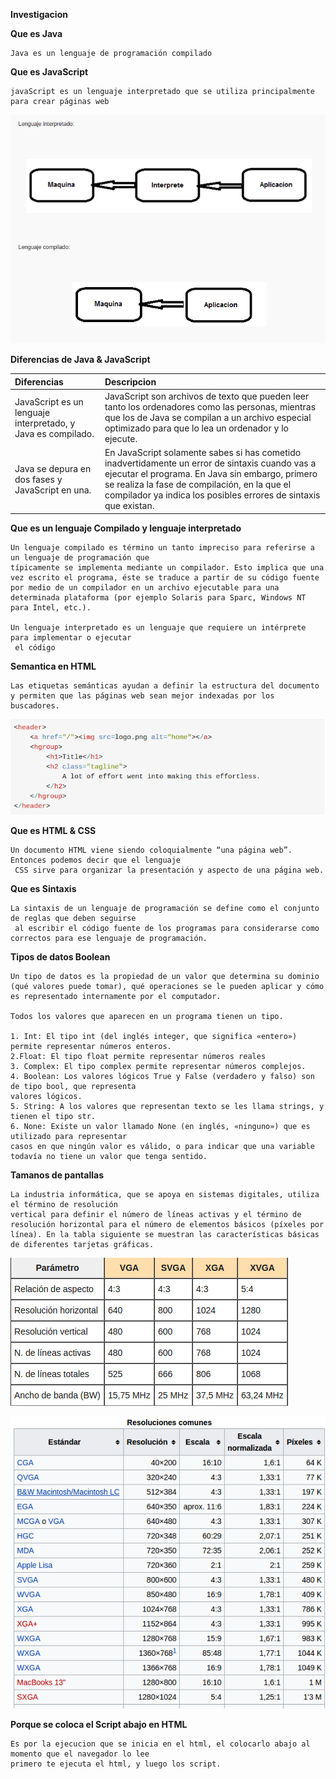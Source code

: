 **Investigacion**


**Que es Java**

```
Java es un lenguaje de programación compilado
```

**Que es JavaScript**

```
javaScript es un lenguaje interpretado que se utiliza principalmente para crear páginas web
```

![](./images/lenguaje-compilado-interpretado.png)

**Diferencias de Java & JavaScript**

| Diferencias | Descripcion     |
| :------------- | :------------- |
| JavaScript es un lenguaje interpretado, y Java es compilado.      | JavaScript son archivos de texto que pueden leer tanto los ordenadores como las personas, mientras que los de Java se compilan a un archivo especial optimizado para que lo lea un ordenador y lo ejecute.        |
| Java se depura en dos fases y JavaScript en una.      | En JavaScript solamente sabes si has cometido inadvertidamente un error de sintaxis cuando vas a ejecutar el programa. En Java sin embargo, primero se realiza la fase de compilación, en la que el compilador ya indica los posibles errores de sintaxis que existan.        |



**Que es un lenguaje Compilado y lenguaje interpretado**

```
Un lenguaje compilado es término un tanto impreciso para referirse a un lenguaje de programación que
típicamente se implementa mediante un compilador. Esto implica que una vez escrito el programa, éste se traduce a partir de su código fuente por medio de un compilador en un archivo ejecutable para una determinada plataforma (por ejemplo Solaris para Sparc, Windows NT para Intel, etc.).

Un lenguaje interpretado es un lenguaje que requiere un intérprete para implementar o ejecutar
 el código
```

**Semantica en HTML**
```
Las etiquetas semánticas ayudan a definir la estructura del documento y permiten que las páginas web sean mejor indexadas por los buscadores.
```
![Semantica](./images/hgroup.png)

**Que es HTML & CSS**

```
Un documento HTML viene siendo coloquialmente “una página web”. Entonces podemos decir que el lenguaje
 CSS sirve para organizar la presentación y aspecto de una página web.
```
**Que es Sintaxis**
```
La sintaxis de un lenguaje de programación se define como el conjunto de reglas que deben seguirse
 al escribir el código fuente de los programas para considerarse como correctos para ese lenguaje de programación.
```
**Tipos de datos Boolean**
```
Un tipo de datos es la propiedad de un valor que determina su dominio (qué valores puede tomar), qué operaciones se le pueden aplicar y cómo es representado internamente por el computador.

Todos los valores que aparecen en un programa tienen un tipo.

1. Int: El tipo int (del inglés integer, que significa «entero») permite representar números enteros.
2.Float: El tipo float permite representar números reales
3. Complex: El tipo complex permite representar números complejos.
4. Boolean: Los valores lógicos True y False (verdadero y falso) son de tipo bool, que representa
valores lógicos.
5. String: A los valores que representan texto se les llama strings, y tienen el tipo str.
6. None: Existe un valor llamado None (en inglés, «ninguno») que es utilizado para representar
casos en que ningún valor es válido, o para indicar que una variable todavía no tiene un valor que tenga sentido.

```
**Tamanos de pantallas**
```
La industria informática, que se apoya en sistemas digitales, utiliza el término de resolución
vertical para definir el número de líneas activas y el término de resolución horizontal para el número de elementos básicos (píxeles por línea). En la tabla siguiente se muestran las características básicas de diferentes tarjetas gráficas.
```
![Pantalla](./images/pantalla.png)

![Pantalla](./images/resoluciones-comunes.png)

**Porque se coloca el Script abajo en HTML**
```
Es por la ejecucion que se inicia en el html, el colocarlo abajo al momento que el navegador lo lee
primero te ejecuta el html, y luego los script.
```
